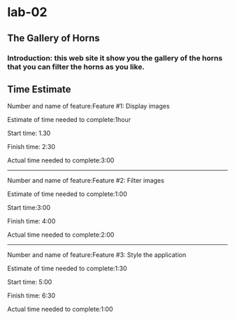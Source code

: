 # lab-02

## The Gallery of Horns

### **Introduction:** this web site it show you the gallery of the horns that you can filter the horns as you like.


## Time Estimate


Number and name of feature:Feature #1: Display images

Estimate of time needed to complete:1hour

Start time: 1.30

Finish time: 2:30

Actual time needed to complete:3:00

<hr>



Number and name of feature:Feature #2: Filter images

Estimate of time needed to complete:1:00

Start time:3:00

Finish time: 4:00

Actual time needed to complete:2:00


<hr>



Number and name of feature:Feature #3: Style the application

Estimate of time needed to complete:1:30

Start time: 5:00

Finish time: 6:30

Actual time needed to complete:1:00
